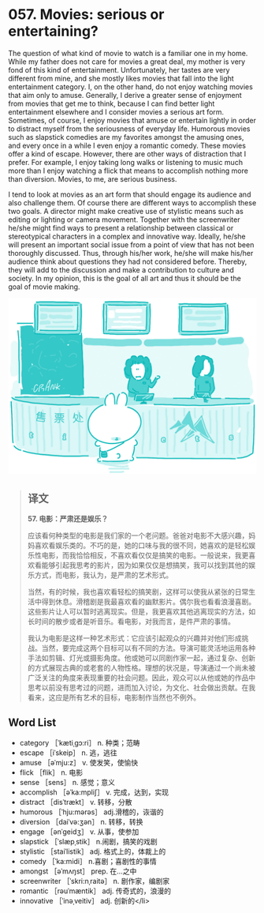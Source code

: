 # 057. Movies: serious or entertaining?

The question of what kind of movie to watch is a familiar one in my home. While my father does not care for movies a great deal, my mother is very fond of this kind of entertainment. Unfortunately, her tastes are very different from mine, and she mostly likes movies that fall into the light entertainment category. I, on the other hand, do not enjoy watching movies that aim only to amuse. Generally, I derive a greater sense of enjoyment from movies that get me to think, because I can find better light entertainment elsewhere and I consider movies a serious art form. Sometimes, of course, I enjoy movies that amuse or entertain lightly in order to distract myself from the seriousness of everyday life. Humorous movies such as slapstick comedies are my favorites amongst the amusing ones, and every once in a while I even enjoy a romantic comedy. These movies offer a kind of escape. However, there are other ways of distraction that I prefer. For example, I enjoy taking long walks or listening to music much more than I enjoy watching a flick that means to accomplish nothing more than diversion. Movies, to me, are serious business.

I tend to look at movies as an art form that should engage its audience and also challenge them. Of course there are different ways to accomplish these two goals. A director might make creative use of stylistic means such as editing or lighting or camera movement. Together with the screenwriter he/she might find ways to present a relationship between classical or stereotypical characters in a complex and innovative way. Ideally, he/she will present an important social issue from a point of view that has not been thoroughly discussed. Thus, through his/her work, he/she will make his/her audience think about questions they had not considered before. Thereby, they will add to the discussion and make a contribution to culture and society. In my opinion, this is the goal of all art and thus it should be the goal of movie making.

![](.gitbook/assets/toefl-ibt-high-score-essays-057.jpg)

> ## 译文
>
> **57. 电影：严肃还是娱乐？**
>
> 应该看何种类型的电影是我们家的一个老问题。爸爸对电影不大感兴趣，妈妈喜欢看娱乐类的。不巧的是，她的口味与我的很不同，她喜欢的是轻松娱乐性电影，而我恰恰相反，不喜欢看仅仅是搞笑的电影。一般说来，我更喜欢看能够引起我思考的影片，因为如果仅仅是想搞笑，我可以找到其他的娱乐方式，而电影，我认为，是严肃的艺术形式。
>
> 当然，有的时候，我也喜欢看轻松的搞笑剧，这样可以使我从紧张的日常生活中得到休息。滑稽剧是我最喜欢看的幽默影片。偶尔我也看看浪漫喜剧。这些影片让人可以暂时逃离现实。但是，我更喜欢其他逃离现实的方法，如长时间的散步或者是听音乐。看电影，对我而言，是件严肃的事情。
>
> 我认为电影是这样一种艺术形式：它应该引起观众的兴趣并对他们形成挑战。当然，要完成这两个目标可以有不同的方法。导演可能灵活地运用各种手法如剪辑、灯光或摄影角度。他或她可以同剧作家一起，通过复杂、创新的方式展现古典的或老套的人物性格。理想的状况是，导演通过一个尚未被广泛关注的角度来表现重要的社会问题。因此，观众可以从他或她的作品中思考以前没有思考过的问题，进而加入讨论，为文化、社会做出贡献。在我看来，这应是所有艺术的目标，电影制作当然也不例外。

## Word List

* category ［ˈkætiˌgɔ:ri］ n. 种类；范畴
* escape ［iˈskeip］ n. 逃，逃往
* amuse ［əˈmju:z］ v. 使发笑，使愉快
* flick ［flik］ n. 电影
* sense ［sens］ n. 感觉；意义
* accomplish ［əˈka:mpliʃ］ v. 完成，达到，实现
* distract ［disˈtrækt］ v. 转移，分散
* humorous ［ˈhju:mərəs］ adj.滑稽的，诙谐的
* diversion ［daiˈvə:ʒən］ n. 转移，转换
* engage ［ənˈgeidʒ］ v. 从事，使参加
* slapstick ［ˈslæpˌstik］ n.闹剧，搞笑的戏剧
* stylistic ［staiˈlistik］ adj. 格式上的，体裁上的
* comedy ［ˈka:midi］ n.喜剧；喜剧性的事情
* amongst ［əˈmʌŋst］ prep. 在…之中
* screenwriter ［ˈskri:nˌraitə］ n. 剧作家，编剧家
* romantic ［rəuˈmæntik］ adj. 传奇式的，浪漫的
* innovative ［ˈinəˌveitiv］ adj. 创新的&lt;/li&gt;

